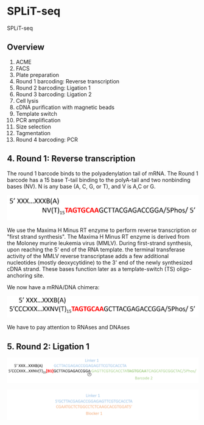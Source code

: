 # SPLiT-seq
SPLiT-seq

## Overview
1. ACME
2. FACS
3. Plate preparation 
4. Round 1 barcoding: Reverse transcription
5. Round 2 barcoding: Ligation 1
6. Round 3 barcoding: Ligation 2
7. Cell lysis
8. cDNA purification with magnetic beads
9. Template switch
10. PCR amplification
11. Size selection
12. Tagmentation
13. Round 4 barcoding: PCR

## 4. Round 1: Reverse transcription
The round 1 barcode binds to the polyadenylation tail of mRNA. The Round 1 barcode has a 15 base T-tail binding to the polyA-tail and two nonbinding bases (NV). N is any base (A, C, G, or T), and V is A,C or G.

![image.png](Round1_1.PNG)

We use the Maxima H Minus RT enzyme to perform reverse transcription or "first strand synthesis". The Maxima H Minus RT enzyme is derived from the Moloney murine leukemia virus (MMLV). During first-strand synthesis, upon reaching the 5' end of the RNA template. the terminal transferase activity of the MMLV reverse transcriptase adds a few additional nucleotides (mostly deoxycytidine) to the 3' end of the newly synthesized cDNA strand. These bases function later as a template-switch (TS) oligo-anchoring site.

We now have a mRNA/DNA chimera:

![image.png](Round1_2.PNG)

We have to pay attention to RNAses and DNAses

## 5. Round 2: Ligation 1
![image.png](Round2_1.PNG)

![image.png](Round2_2_2.PNG)
